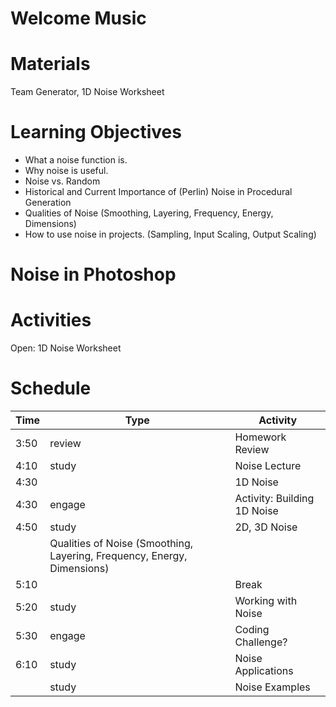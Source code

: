 # Welcome Music

# Materials
Team Generator, 1D Noise Worksheet

# Learning Objectives
- What a noise function is.
- Why noise is useful.
- Noise vs. Random
- Historical and Current Importance of (Perlin) Noise in Procedural Generation
- Qualities of Noise (Smoothing, Layering, Frequency, Energy, Dimensions)
- How to use noise in projects. (Sampling, Input Scaling, Output Scaling)




# Noise in Photoshop



# Activities
Open: 1D Noise Worksheet

# Schedule

Time    | Type      |Activity
---     | ---       |---
3:50    | review    | Homework Review
4:10    | study     | Noise Lecture
4:30    |           | 1D Noise
4:30    | engage    | Activity: Building 1D Noise
4:50    | study     | 2D, 3D Noise
        |             Qualities of Noise (Smoothing, Layering, Frequency, Energy, Dimensions)
5:10    |           | Break
5:20    | study     | Working with Noise
5:30    | engage    | Coding Challenge?
6:10    | study     | Noise Applications
        | study     | Noise Examples
